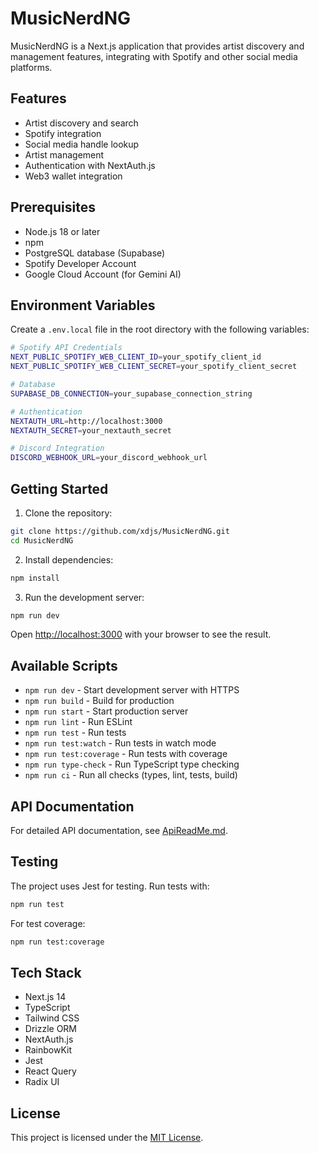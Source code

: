 # MusicNerdNG

MusicNerdNG is a Next.js application that provides artist discovery and management features, integrating with Spotify and other social media platforms.

## Features

- Artist discovery and search
- Spotify integration
- Social media handle lookup
- Artist management
- Authentication with NextAuth.js
- Web3 wallet integration

## Prerequisites

- Node.js 18 or later
- npm
- PostgreSQL database (Supabase)
- Spotify Developer Account
- Google Cloud Account (for Gemini AI)

## Environment Variables

Create a `.env.local` file in the root directory with the following variables:

```bash
# Spotify API Credentials
NEXT_PUBLIC_SPOTIFY_WEB_CLIENT_ID=your_spotify_client_id
NEXT_PUBLIC_SPOTIFY_WEB_CLIENT_SECRET=your_spotify_client_secret

# Database
SUPABASE_DB_CONNECTION=your_supabase_connection_string

# Authentication
NEXTAUTH_URL=http://localhost:3000
NEXTAUTH_SECRET=your_nextauth_secret

# Discord Integration
DISCORD_WEBHOOK_URL=your_discord_webhook_url
```

## Getting Started

1. Clone the repository:
```bash
git clone https://github.com/xdjs/MusicNerdNG.git
cd MusicNerdNG
```

2. Install dependencies:
```bash
npm install
```

3. Run the development server:
```bash
npm run dev
```

Open [http://localhost:3000](http://localhost:3000) with your browser to see the result.

## Available Scripts

- `npm run dev` - Start development server with HTTPS
- `npm run build` - Build for production
- `npm run start` - Start production server
- `npm run lint` - Run ESLint
- `npm run test` - Run tests
- `npm run test:watch` - Run tests in watch mode
- `npm run test:coverage` - Run tests with coverage
- `npm run type-check` - Run TypeScript type checking
- `npm run ci` - Run all checks (types, lint, tests, build)

## API Documentation

For detailed API documentation, see [ApiReadMe.md](./ApiReadMe.md).

## Testing

The project uses Jest for testing. Run tests with:

```bash
npm run test
```

For test coverage:

```bash
npm run test:coverage
```

## Tech Stack

- Next.js 14
- TypeScript
- Tailwind CSS
- Drizzle ORM
- NextAuth.js
- RainbowKit
- Jest
- React Query
- Radix UI

## License

This project is licensed under the [MIT License](./LICENSE).

